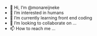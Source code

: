 - 👋 Hi, I’m @monareijneke
- 👀 I’m interested in humans
- 🌱 I’m currently learning front end coding
- 💞️ I’m looking to collaborate on ...
- 📫 How to reach me ...

<!---
monareijneke/monareijneke is a ✨ special ✨ repository because its `README.md` (this file) appears on your GitHub profile.
You can click the Preview link to take a look at your changes.
--->
